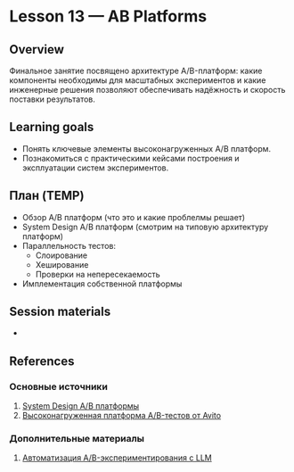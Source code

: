 # Lesson 13 — AB Platforms

## Overview
Финальное занятие посвящено архитектуре A/B-платформ: какие компоненты необходимы для масштабных экспериментов и какие инженерные решения позволяют обеспечивать надёжность и скорость поставки результатов.

## Learning goals
- Понять ключевые элементы высоконагруженных A/B платформ.
- Познакомиться с практическими кейсами построения и эксплуатации систем экспериментов.

## План (TEMP)

* Обзор A/B платформ (что это и какие проблелмы решает)
* System Design A/B платформ (смотрим на типовую архитектуру платформ)
* Параллельность тестов:
   * Слоирование
   * Хеширование
   * Проверки на непересекаемость
* Имплементация собственной платформы  

## Session materials
-  
## References
### Основные источники
1. [System Design A/B платформы](https://www.youtube.com/watch?app=desktop&v=YlIQ9GcRYXk)
2. [Высоконагруженная платформа A/B-тестов от Avito](https://habr.com/ru/companies/ozontech/articles/689052/)

### Дополнительные материалы

1. [Автоматизация A/B-экспериментирования с LLM](https://habr.com/ru/articles/953334/)
